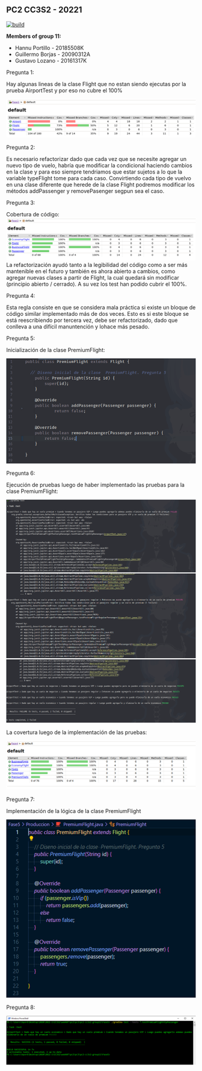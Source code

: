 ## PC2 CC3S2 - 20221

[![build](https://github.com/glozanoa/pc2-cc3s2-group11/actions/workflows/build.yml/badge.svg?branch=master)](https://github.com/glozanoa/pc2-cc3s2-group11/actions/workflows/build.yml)


**Members of group 11:**  
* Hannu Portillo - 20185508K
* Guillermo Borjas - 20090312A
* Gustavo Lozano - 20161317K

Pregunta 1:

Hay algunas lineas de la clase Flight que no estan siendo ejecutas por la prueba AirportTest y por eso no cubre el 100%

![](https://github.com/glozanoa/pc2-cc3s2-group11/blob/test/Fase1/report/coverage-fase1.png)


Pregunta 2:

Es necesario refactorizar dado que cada vez que se necesite agregar un nuevo tipo de vuelo, habría que modificar la condicional haciendo cambios en la clase y para eso siempre tendriamos que estar sujetos a lo que la variable typeFlight tome para cada caso. Convirtiendo cada tipo de vuelvo en una clase diferente que herede de la clase Flight podremos modificar los métodos addPassenger y removePasenger segpun sea el caso.


Pregunta 3:

Cobertura de código:
![](https://github.com/glozanoa/pc2-cc3s2-group11/blob/master/Fase3/report/coverage-report-fase3.png?raw=true)
La refactorización ayudó tanto a la legibilidad del código como a ser más mantenible en el futuro y también es ahora abierto a cambios, como agregar nuevas clases a partir de Flight, la cual quedará sin modificar (principio abierto / cerrado). A su vez los test han podido cubrir el 100%.


Pregunta 4:

Esta regla consiste en que se considera mala práctica si existe un bloque de código similar implementado más de dos veces. Esto es si este bloque se está reescribiendo por tercera vez, debe ser refactorizado, dado que conlleva a una difícil manuntención y lohace más pesado.

Pregunta 5:

Inicialización de la clase PremiumFlight:

![](https://github.com/glozanoa/pc2-cc3s2-group11/blob/master/Fase4/report/init-premium-flight.png?raw=true)


Pregunta 6:

Ejecución de pruebas luego de haber implementado las pruebas para la clase PremiumFlight:

![](https://github.com/glozanoa/pc2-cc3s2-group11/blob/master/Fase4/report/test-execution-1-fase4.png?raw=true)
![](https://github.com/glozanoa/pc2-cc3s2-group11/blob/master/Fase4/report/test-execution-2-fase4.png?raw=true)
![](https://github.com/glozanoa/pc2-cc3s2-group11/blob/master/Fase4/report/test-execution-3-fase4.png?raw=true)

La covertura luego de la implementación de las pruebas: 

![](https://github.com/glozanoa/pc2-cc3s2-group11/blob/master/Fase4/report/coverge-report-fase4.png?raw=true)



Pregunta 7:

Implementación de la lógica de la clase PremiumFlight

![](https://github.com/glozanoa/pc2-cc3s2-group11/blob/master/Fase5/report/implementacionPremiumFlight.png?raw=true)

Pregunta 8:

![](https://github.com/glozanoa/pc2-cc3s2-group11/blob/master/Fase5/report/testPremiumFlightVipPassenger.png?raw=true)
